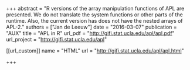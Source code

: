 +++
abstract = "R versions of the array manipulation functions of APL are presented. We do not translate the system functions or other parts of the runtime. Also, the current version has does not have the nested arrays of APL-2."
authors = ["Jan de Leeuw"]
date = "2016-03-07"
publication = "AUX"
title = "APL in R"
url_pdf = "http://gifi.stat.ucla.edu/apl/apl.pdf"
url_project = "http://gifi.stat.ucla.edu/apl"


[[url_custom]]
name = "HTML"
url = "http://gifi.stat.ucla.edu/apl/apl.html"

+++

